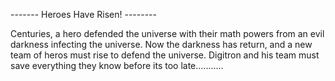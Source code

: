 
------- Heroes Have Risen! --------



Centuries, a hero defended the universe with their math powers from an evil darkness infecting the universe. Now the darkness has return, and a new team of heros must rise to defend the universe.
Digitron and his team must save everything they know before its too late...........


